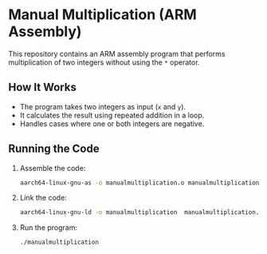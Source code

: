 # Manual Multiplication (ARM Assembly)

This repository contains an ARM assembly program that performs multiplication of two integers without using the `*` operator.

## How It Works
- The program takes two integers as input (`x` and `y`).
- It calculates the result using repeated addition in a loop.
- Handles cases where one or both integers are negative.

## Running the Code
1. Assemble the code:
   ```bash
   aarch64-linux-gnu-as -o manualmultiplication.o manualmultiplication.s

2. Link the code:
    ```bash
    aarch64-linux-gnu-ld -o manualmultiplication  manualmultiplication.o

3. Run the program:
    ```bash
    ./manualmultiplication
